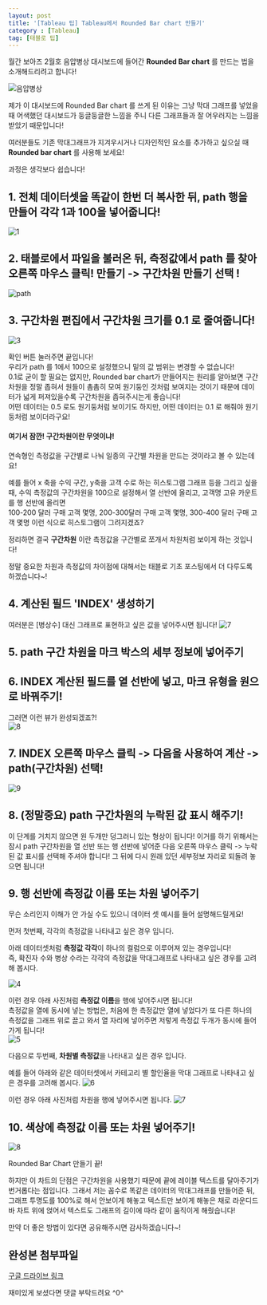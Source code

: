 ```yaml
---
layout: post
title: '[Tableau 팁] Tableau에서 Rounded Bar chart 만들기'
category : [Tableau]
tag: [태블로 팁]
---
```


월간 보아즈 2월호 음압병상 대시보드에 들어간 **Rounded Bar chart** 를 만드는 법을 소개해드리려고 합니다!

![음압병상](https://drive.google.com/uc?id=1jdqgX1mT76j3RBk9fHRwyf0WcKo5iRkW)

제가 이 대시보드에 Rounded Bar chart 를 쓰게 된 이유는 그냥 막대 그래프를 넣었을 때 어색했던 대시보드가 둥글둥글한 느낌을 주니 다른 그래프들과 잘 어우러지는 느낌을 받았기 때문입니다!  
       
여러분들도 기존 막대그래프가 지겨우시거나 디자인적인 요소를 추가하고 싶으실 때 **Rounded bar chart** 를 사용해 보세요!    

과정은 생각보다 쉽습니다!

## 1. 전체 데이터셋을 똑같이 한번 더 복사한 뒤, path 행을 만들어 각각 1과 100을 넣어줍니다!
    
![1](https://drive.google.com/uc?id=131QWUto6sntfXLthW-c0eV9O8Ag8wshZ)

## 2. 태블로에서 파일을 불러온 뒤, 측정값에서 path 를 찾아 오른쪽 마우스 클릭! 만들기 -> **구간차원** 만들기 선택 !
    
![path](https://drive.google.com/uc?id=1yCkDp6PvbQUVQwkmoCGCvjghLxm8pyl4)

## 3. 구간차원 편집에서 구간차원 크기를 0.1 로 줄여줍니다! 

![3](https://drive.google.com/uc?id=1BEesrkPxUHebP259LHWL02-Q6O_JtR7r)

확인 버튼 눌러주면 끝입니다!     
우리가 path 를 1에서 100으로 설정했으니 밑의 값 범위는 변경할 수 없습니다!         
0.1로 굳이 할 필요는 없지만, Rounded bar chart가 만들어지는 원리를 알아보면 구간차원을 정말 좁혀서 원들이 촘촘히 모여 원기둥인 것처럼 보여지는 것이기 때문에 데이터가 넓게 퍼져있을수록 구간차원을 좁혀주시는게 좋습니다!       
어떤 데이터는 0.5 로도 원기둥처럼 보이기도 하지만, 어떤 데이터는 0.1 로 해줘야 원기둥처럼 보이더라구요!     
       
     
#### 여기서 잠깐! **구간차원**이란 무엇이냐!    

연속형인 측정값을 구간별로 나눠 일종의 구간별 차원을 만드는 것이라고 볼 수 있는데요!        
 
예를 들어 x 축을 수익 구간, y축을 고객 수로 하는 히스토그램 그래프 등을 그리고 싶을때,
수익 측정값의 구간차원을 100으로 설정해서 열 선반에 올리고, 고객명 고유 카운트를 행 선반에 올리면    
100-200 달러 구매 고객 몇명, 200-300달러 구매 고객 몇명, 300-400 달러 구매 고객 몇명 이런 식으로 히스토그램이 그려지겠죠?   

정리하면 결국 **구간차원** 이란 측정값을 구간별로 쪼개서 차원처럼 보이게 하는 것입니다!  

정말 중요한 차원과 측정값의 차이점에 대해서는 태블로 기초 포스팅에서 더 다루도록 하겠습니다~! 
     
## 4. 계산된 필드 'INDEX' 생성하기 

여러분은 [병상수] 대신 그래프로 표현하고 싶은 값을 넣어주시면 됩니다! 
![7](https://drive.google.com/uc?id=1_KUhYy_JXegwL5xqPLAvthiAbShCxeof)
   

## 5. path 구간 차원을 마크 박스의 세부 정보에 넣어주기 

## 6. INDEX 계산된 필드를 열 선반에 넣고, 마크 유형을 원으로 바꿔주기!

그러면 이런 뷰가 완성되겠죠?!    
![8](https://drive.google.com/uc?id=1AYUXLa2iPnv8wO7X1I8goprusvT0Q4VF)

## 7. INDEX 오른쪽 마우스 클릭 ->  다음을 사용하여 계산 -> path(구간차원) 선택! 

![9](https://drive.google.com/uc?id=1-FkOfB9p9XAyEPJGEJgH7ag6veJ97PFr)

## 8. (정말중요) path 구간차원의 누락된 값 표시 해주기! 

이 단계를 거치지 않으면 원 두개만 덩그러니 있는 형상이 됩니다!
이거를 하기 위해서는 잠시 path 구간차원을 열 선반 또는 행 선반에 넣어준 다음 오른쪽 마우스 클릭 -> 누락된 값 표시를 선택해 주셔야 합니다!
그 뒤에 다시 원래 있던 세부정보 자리로 되돌려 놓으면 됩니다!

## 9. 행 선반에 측정값 이름 또는 차원 넣어주기 

무슨 소리인지 이해가 안 가실 수도 있으니 데이터 셋 예시를 들어 설명해드릴게요!

먼저 첫번째, 각각의 측정값을 나타내고 싶은 경우 입니다.    
      
아래 데이터셋처럼 **측정값 각각**이 하나의 컬럼으로 이루어져 있는 경우입니다!       
즉, 확진자 수와 병상 수라는 각각의 측정값을 막대그래프로 나타내고 싶은 경우를 고려해 봅시다.

![4](https://drive.google.com/uc?id=1LfZJs_F7BRt_7pPlRwpcHKkJhFC0CmTs)      
   
이런 경우 아래 사진처럼 **측정값 이름**을 행에 넣어주시면 됩니다!      
측정값을 열에 동시에 넣는 방법은, 처음에 한 측정값만 열에 넣었다가 또 다른 하나의 측정값을 그래프 위로 끌고 와서 열 자리에 넣어주면 저렇게 측정값 두개가 동시에 들어가게 됩니다!     
![5](https://drive.google.com/uc?id=1tQ8Ha_1jyyTPC4X59zR7-N5J9uiIAQWC)
 
다음으로 두번째, **차원별 측정값**을 나타내고 싶은 경우 입니다.
         
예를 들어 아래와 같은 데이터셋에서 카테고리 별 할인율을 막대 그래프로 나타내고 싶은 경우를 고려해 봅시다.
![6](https://drive.google.com/uc?id=1UtpwLJpYyU08BzCF9vyVAFP_1V3N5peD)     

이런 경우 아래 사진처럼 차원을 행에 넣어주시면 됩니다.
![7](https://drive.google.com/uc?id=1lpNlkpwpM9oCotsrtiA9i48OkhiN2rFy)   


## 10. 색상에 측정값 이름 또는 차원 넣어주기! 

![8](https://drive.google.com/uc?id=1_-ZFVNaxGlPbJ_ykirCPuD2rUO1UCyyI)

Rounded Bar Chart 만들기 끝!
  
하지만 이 차트의 단점은 구간차원을 사용했기 때문에 끝에 레이블 텍스트를 달아주기가 번거롭다는 점입니다.
그래서 저는 꼼수로 똑같은 데이터의 막대그래프를 만들어준 뒤, 그래프 투명도를 100%로 해서 안보이게 해놓고 텍스트만 보이게 해놓은 채로 
라운디드 바 차트 위에 얹어서 텍스트도 그래프의 길이에 따라 같이 움직이게 해줬습니다! 

만약 더 좋은 방법이 있다면 공유해주시면 감사하겠습니다~!

## 완성본 첨부파일 

[구글 드라이브 링크](https://drive.google.com/open?id=1Z16dRrbEEcRcZ0f-NjvnzZidrzKdcHOZ)


재미있게 보셨다면 댓글 부탁드려요 ^0^

   
